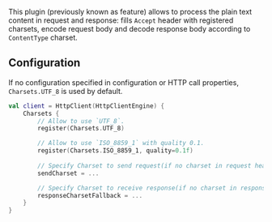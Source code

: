 [//]: # (title: Text &amp; charsets)

<include src="lib.xml" include-id="outdated_warning"/>

This plugin (previously known as feature) allows to process the plain text content in request and response: fills `Accept` header with registered charsets, encode request body and decode response body according to `ContentType` charset.


## Configuration

If no configuration specified in configuration or HTTP call properties, `Charsets.UTF_8` is used by default.

```kotlin
val client = HttpClient(HttpClientEngine) {
    Charsets {
        // Allow to use `UTF_8`.
        register(Charsets.UTF_8)

        // Allow to use `ISO_8859_1` with quality 0.1.
        register(Charsets.ISO_8859_1, quality=0.1f)
        
        // Specify Charset to send request(if no charset in request headers).
        sendCharset = ...

        // Specify Charset to receive response(if no charset in response headers).
        responseCharsetFallback = ...
    }
}
```